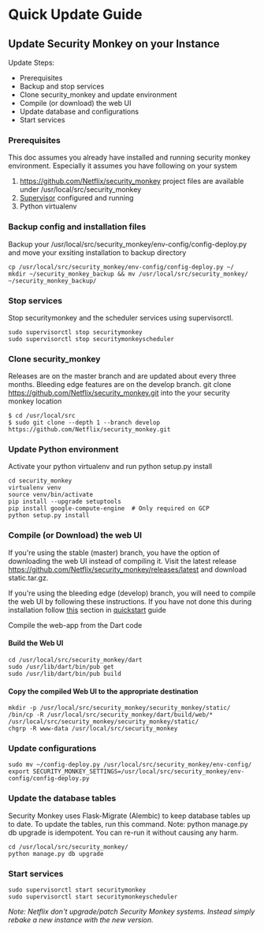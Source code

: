 Quick Update Guide
==================

Update Security Monkey on your Instance
----------------------------------------

Update Steps:

-   Prerequisites
-   Backup and stop services
-   Clone security_monkey and update environment
-   Compile (or download) the web UI
-   Update database and configurations
-   Start services

### Prerequisites

This doc assumes you already have installed and running security monkey environment. Especially it assumes you have following on your system
1. https://github.com/Netflix/security_monkey project files are available under /usr/local/src/security_monkey
2. [Supervisor](http://supervisord.org/) configured and running
3. Python virtualenv

### Backup config and installation files

Backup your /usr/local/src/security_monkey/env-config/config-deploy.py and move your exsiting installation to backup directory
```
cp /usr/local/src/security_monkey/env-config/config-deploy.py ~/
mkdir ~/security_monkey_backup && mv /usr/local/src/security_monkey/ ~/security_monkey_backup/
```

### Stop services

Stop securitymonkey and the scheduler services using supervisorctl.
```
sudo supervisorctl stop securitymonkey
sudo supervisorctl stop securitymonkeyscheduler
```

### Clone security_monkey

Releases are on the master branch and are updated about every three months. Bleeding edge features are on the develop branch.
git clone https://github.com/Netflix/security_monkey.git into the your security monkey location
```
$ cd /usr/local/src
$ sudo git clone --depth 1 --branch develop https://github.com/Netflix/security_monkey.git
```


### Update Python environment

Activate your python virtualenv and run python setup.py install
```
cd security_monkey
virtualenv venv
source venv/bin/activate
pip install --upgrade setuptools
pip install google-compute-engine  # Only required on GCP
python setup.py install
```

### Compile (or Download) the web UI
If you're using the stable (master) branch, you have the option of downloading the web UI instead of compiling it. Visit the latest release <https://github.com/Netflix/security_monkey/releases/latest> and download static.tar.gz.

If you're using the bleeding edge (develop) branch, you will need to compile the web UI by following these instructions.
If you have not done this during installation follow [this](quickstart.md#compile-or-download-the-web-ui) section in [quickstart](quickstart.md) guide

Compile the web-app from the Dart code

#### Build the Web UI
```
cd /usr/local/src/security_monkey/dart
sudo /usr/lib/dart/bin/pub get
sudo /usr/lib/dart/bin/pub build
```

#### Copy the compiled Web UI to the appropriate destination
```
mkdir -p /usr/local/src/security_monkey/security_monkey/static/
/bin/cp -R /usr/local/src/security_monkey/dart/build/web/* /usr/local/src/security_monkey/security_monkey/static/
chgrp -R www-data /usr/local/src/security_monkey
```

### Update configurations

```
sudo mv ~/config-deploy.py /usr/local/src/security_monkey/env-config/
export SECURITY_MONKEY_SETTINGS=/usr/local/src/security_monkey/env-config/config-deploy.py
```

### Update the database tables

Security Monkey uses Flask-Migrate (Alembic) to keep database tables up to date. To update the tables, run this command.
Note: python manage.py db upgrade is idempotent. You can re-run it without causing any harm.

```
cd /usr/local/src/security_monkey/
python manage.py db upgrade
```

### Start services
```
sudo supervisorctl start securitymonkey
sudo supervisorctl start securitymonkeyscheduler
```
*Note:*
*Netflix don't upgrade/patch Security Monkey systems. Instead simply rebake a new instance with the new version.*